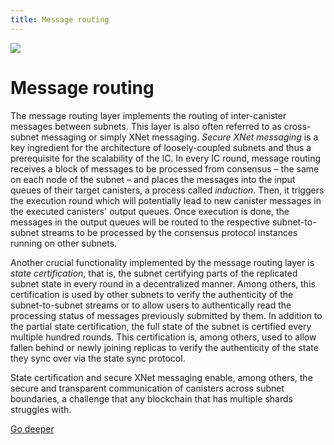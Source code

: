 ```yaml
---
title: Message routing
---
```


![](/img/how-it-works/message-routing.600x300.jpg)

# Message routing

The message routing layer implements the routing of inter-canister messages between subnets. This layer is also often referred to as cross-subnet messaging or simply XNet messaging.
*Secure XNet messaging* is a key ingredient for the architecture of loosely-coupled subnets and thus a prerequisite for the scalability of the IC.
In every IC round, message routing receives a block of messages to be processed from consensus – the same on each node of the subnet – and places the messages into the input queues of their target canisters, a process called *induction*. Then, it triggers the execution round which will potentially lead to new canister messages in the executed canisters' output queues. Once execution is done, the messages in the output queues will be routed to the respective subnet-to-subnet streams to be processed by the consensus protocol instances running on other subnets. 

Another crucial functionality implemented by the message routing layer is *state certification*, that is, the subnet certifying parts of the replicated subnet state in every round in a decentralized manner. Among others, this certification is used by other subnets to verify the authenticity of the subnet-to-subnet streams or to allow users to authentically read the processing status of messages previously submitted by them.
In addition to the partial state certification, the full state of the subnet is certified every multiple hundred rounds. This certification is, among others, used to allow fallen behind or newly joining replicas to verify the authenticity of the state they sync over via the state sync protocol.

State certification and secure XNet messaging enable, among others, the secure and transparent communication of canisters across subnet boundaries, a challenge that any blockchain that has multiple shards struggles with. 

[Go deeper](/how-it-works/message-routing/)
